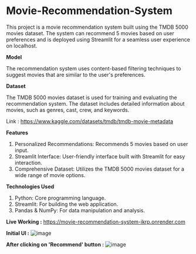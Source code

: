 # Movie-Recommendation-System
This project is a movie recommendation system built using the TMDB 5000 movies dataset. The system can recommend 5 movies based on user preferences and is deployed using Streamlit for a seamless user experience on localhost.

**Model**

The recommendation system uses content-based filtering techniques to suggest movies that are similar to the user's preferences.

**Dataset**

The TMDB 5000 movies dataset is used for training and evaluating the recommendation system. The dataset includes detailed information about movies, such as genres, cast, crew, and keywords.

Link : https://www.kaggle.com/datasets/tmdb/tmdb-movie-metadata

**Features**
1) Personalized Recommendations: Recommends 5 movies based on user input.
2) Streamlit Interface: User-friendly interface built with Streamlit for easy interaction.
3) Comprehensive Dataset: Utilizes the TMDB 5000 movies dataset for a wide range of movie options.

**Technologies Used**
1) Python: Core programming language.
2) Streamlit: For building the web application.
3) Pandas & NumPy: For data manipulation and analysis.

**Live Working :**
https://movie-recommendation-system-ikrp.onrender.com 

**Initial UI :**
![image](https://github.com/user-attachments/assets/ba590fbb-8270-4e97-bbb9-504fbdb215b2)

**After clicking on 'Recommend' button :**
![image](https://github.com/user-attachments/assets/f9a959f3-8b60-4d7b-a983-a7f496041a49)



